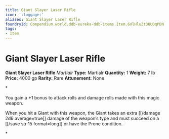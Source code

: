 ```yaml
---
title: Giant Slayer Laser Rifle
icon: ':luggage:'
aliases: Giant Slayer Laser Rifle
foundryId: Compendium.world.ddb-eureka-ddb-items.Item.6XlHluZt3UUDqPDN
tags:
- Item
---
```


# Giant Slayer Laser Rifle

**Giant Slayer Laser Rifle**
_Martialr_
**Type:** Martialr
**Quantity:** 1
**Weight:** 7 lb
**Price:** 4000 gp
**Rarity:** Rare
**Attunement:** None

*<p>You gain a +1 bonus to attack rolls and damage rolls made with this magic weapon.

When you hit a Giant with this weapon, the Giant takes an extra  [[/damage 2d6 average=true]] damage of the weapon’s type and must succeed on a [[/save str 15 format=long]] or have the Prone condition.</p>*
